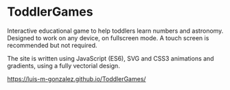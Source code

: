 # ToddlerGames
Interactive educational game to help toddlers learn numbers and astronomy. Designed to work on any device, on fullscreen mode. A touch screen is recommended but not required.

The site is written using JavaScript (ES6), SVG and CSS3 animations and gradients, using a fully vectorial design.

https://luis-m-gonzalez.github.io/ToddlerGames/
